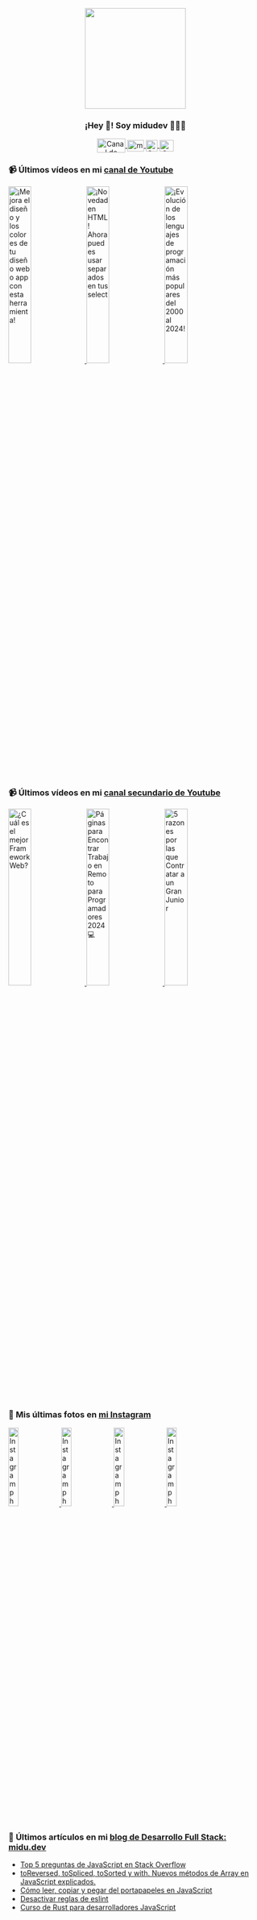 <p align="center" width="300">
   <img align="center" width="200" src="https://user-images.githubusercontent.com/1561955/106762302-fda9de00-6635-11eb-99be-3ef744e60c0e.png" />
   <h3 align="center">¡Hey 👋! Soy midudev 👨🏻‍💻</h3>
</p>

<p align="center">
   <a href="https://twitch.tv/midudev" target="blank">
    <img align="center" src="https://upload.wikimedia.org/wikipedia/commons/c/ce/Twitch_logo_2019.svg" alt="Canal de Twitch de midudev" height="28px" width="56px" />
  </a>
  <span style="width: 8px;"> </span>
   <a href="https://youtube.com/midudev" target="blank">
    <img align="center" src="https://upload.wikimedia.org/wikipedia/commons/0/09/YouTube_full-color_icon_%282017%29.svg" alt="midudev" height="23px" width="33px" />
  </a>
  <span style="width: 8px;"> </span>
  <a href="https://instagram.com/midu.dev" target="blank">
    <img align="center" src="https://upload.wikimedia.org/wikipedia/commons/e/e7/Instagram_logo_2016.svg" alt="Canal de Instagram de midu.dev" height="23px" width="23px" />
  </a>
  <span style="width: 8px;"> </span>
  <a href="https://twitter.com/midudev" target="blank">
    <img align="center" src="https://upload.wikimedia.org/wikipedia/commons/thumb/6/6f/Logo_of_Twitter.svg/2491px-Logo_of_Twitter.svg.png" alt="Canal de Twitter de midudev" height="23px" width="28px" />
  </a>
</p>

### 📹 Últimos vídeos en mi [canal de Youtube](https://youtube.com/midudev?sub_confirmation=1)

<a href='https://youtu.be/e6bDFrxKYUE' target='_blank'>
  <img width='30%' src='https://img.youtube.com/vi/e6bDFrxKYUE/mqdefault.jpg' alt='¡Mejora el diseño y los colores de tu diseño web o app con esta herramienta!' />
</a>
<a href='https://youtu.be/_vwLo7ykQ2c' target='_blank'>
  <img width='30%' src='https://img.youtube.com/vi/_vwLo7ykQ2c/mqdefault.jpg' alt='¡Novedad en HTML! Ahora puedes usar separados en tus select' />
</a>
<a href='https://youtu.be/xnQf1uZVK7g' target='_blank'>
  <img width='30%' src='https://img.youtube.com/vi/xnQf1uZVK7g/mqdefault.jpg' alt='¡Evolución de los lenguajes de programación más populares del 2000 al 2024!' />
</a>

### 📹 Últimos vídeos en mi [canal secundario de Youtube](https://youtube.com/midulive?sub_confirmation=1)

<a href='https://youtu.be/5lo53XDU25g' target='_blank'>
  <img width='30%' src='https://img.youtube.com/vi/5lo53XDU25g/mqdefault.jpg' alt='¿Cuál es el mejor Framework Web?' />
</a>
<a href='https://youtu.be/eZS7AKfVKls' target='_blank'>
  <img width='30%' src='https://img.youtube.com/vi/eZS7AKfVKls/mqdefault.jpg' alt='Páginas para Encontrar Trabajo en Remoto para Programadores 2024 💻' />
</a>
<a href='https://youtu.be/7lVcpChDj4E' target='_blank'>
  <img width='30%' src='https://img.youtube.com/vi/7lVcpChDj4E/mqdefault.jpg' alt='5 razones por las que Contratar a un Gran Junior' />
</a>

### 📸 Mis últimas fotos en [mi Instagram](https://instagram.com/midu.dev)

<a href='https://instagram.com/p/C0CN7G_tqtL' target='_blank'>
  <img width='20%' src='https://scontent-mia3-1.cdninstagram.com/v/t51.2885-15/404570989_310584011839619_4181433579164759611_n.jpg?stp=dst-jpg_e15_fr_p1080x1080&_nc_ht=scontent-mia3-1.cdninstagram.com&_nc_cat=111&_nc_ohc=WTqg6f4VGiEAX8Tr_Nu&edm=APU89FABAAAA&ccb=7-5&oh=00_AfBhjWebHBHTnfcks-c7bNwO_AikNKKkaKANiWX_KXaJBA&oe=65BF03DB&_nc_sid=bc0c2c' alt='Instagram photo' />
</a>
<a href='https://instagram.com/p/C2z6C4Bt86F' target='_blank'>
  <img width='20%' src='https://scontent-mia3-1.cdninstagram.com/v/t51.2885-15/424488235_1373606213270564_3174618503454525458_n.jpg?stp=dst-jpg_e15&_nc_ht=scontent-mia3-1.cdninstagram.com&_nc_cat=108&_nc_ohc=MbSduBDiVZoAX8cQxLM&edm=APU89FABAAAA&ccb=7-5&oh=00_AfB4ktFIqxlrWoAa5pANA6BlhwBP2LyWQxFtEhUhStLWXQ&oe=65BEB584&_nc_sid=bc0c2c' alt='Instagram photo' />
</a>
<a href='https://instagram.com/p/C2xWy56N9ry' target='_blank'>
  <img width='20%' src='https://scontent-mia3-2.cdninstagram.com/v/t51.2885-15/424467709_2540544222793107_263106596267042758_n.jpg?stp=dst-jpg_e15&_nc_ht=scontent-mia3-2.cdninstagram.com&_nc_cat=103&_nc_ohc=FCD7-XjDd8oAX8lUwbj&edm=APU89FABAAAA&ccb=7-5&oh=00_AfDQ9cGOHyAThhwlEy_AIqVTgbuBO5JwXlhRo_5En0-fGw&oe=65BF0C5A&_nc_sid=bc0c2c' alt='Instagram photo' />
</a>
<a href='https://instagram.com/p/C2uof-woc56' target='_blank'>
  <img width='20%' src='https://scontent-mia3-1.cdninstagram.com/v/t51.2885-15/423508840_948796280203380_3965466388872084607_n.jpg?stp=dst-jpg_e15_fr_p1080x1080&_nc_ht=scontent-mia3-1.cdninstagram.com&_nc_cat=100&_nc_ohc=cPxIYIDPjUcAX9tvTlH&edm=APU89FABAAAA&ccb=7-5&oh=00_AfC1yNUxn9MYZBdYiXsa6wMC_UoYR6_lk8Naj0DXFMvPkQ&oe=65BEE482&_nc_sid=bc0c2c' alt='Instagram photo' />
</a>

### 📝 Últimos artículos en mi [blog de Desarrollo Full Stack: midu.dev](https://midu.dev)
- [Top 5 preguntas de JavaScript en Stack Overflow](https://midu.dev/top-5-preguntas-javascript-stack-overflow/)
- [toReversed, toSpliced, toSorted y with. Nuevos métodos de Array en JavaScript explicados.](https://midu.dev/to-reversed-to-spliced-to-sorted-with/)
- [Cómo leer, copiar y pegar del portapapeles en JavaScript](https://midu.dev/leer-copiar-pegar-portapapeles-javascript/)
- [Desactivar reglas de eslint](https://midu.dev/desactivar-reglas-eslint/)
- [Curso de Rust para desarrolladores JavaScript](https://midu.dev/rust-para-desarrolladores-javascript/)